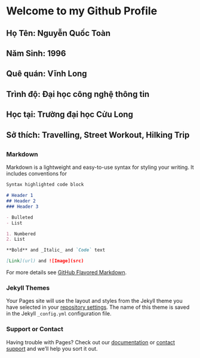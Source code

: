 # Welcome to my Github Profile

## Họ Tên: Nguyễn Quốc Toàn
## Năm Sinh: 1996
## Quê quán: Vĩnh Long
## Trình độ: Đại học công nghệ  thông tin
## Học tại: Trường đại học Cửu Long
## Sở thích: Travelling, Street Workout, Hilking Trip
## 

### Markdown

Markdown is a lightweight and easy-to-use syntax for styling your writing. It includes conventions for

```markdown
Syntax highlighted code block

# Header 1
## Header 2
### Header 3

- Bulleted
- List

1. Numbered
2. List

**Bold** and _Italic_ and `Code` text

[Link](url) and ![Image](src)
```

For more details see [GitHub Flavored Markdown](https://guides.github.com/features/mastering-markdown/).

### Jekyll Themes

Your Pages site will use the layout and styles from the Jekyll theme you have selected in your [repository settings](https://github.com/quoctoan1702/031-Toan/settings). The name of this theme is saved in the Jekyll `_config.yml` configuration file.

### Support or Contact

Having trouble with Pages? Check out our [documentation](https://help.github.com/categories/github-pages-basics/) or [contact support](https://github.com/contact) and we’ll help you sort it out.
